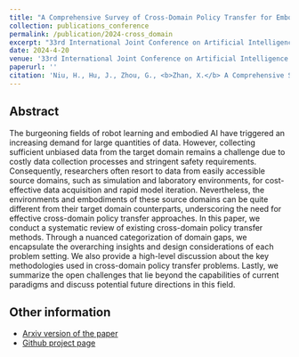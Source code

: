 ```yaml
---
title: "A Comprehensive Survey of Cross-Domain Policy Transfer for Embodied Agents"
collection: publications_conference
permalink: /publication/2024-cross_domain
excerpt: "33rd International Joint Conference on Artificial Intelligence (IJCAI 2024)."
date: 2024-4-20
venue: '33rd International Joint Conference on Artificial Intelligence (IJCAI 2024)'
paperurl: ''
citation: 'Niu, H., Hu, J., Zhou, G., <b>Zhan, X.</b> A Comprehensive Survey of Cross-Domain Policy Transfer for Embodied Agents. In the <i>33st International Joint Conference on Artificial Intelligence (IJCAI 2024)</i>.'
---
```


Abstract
---
The burgeoning fields of robot learning and embodied AI have triggered an increasing demand for large quantities of data. However, collecting sufficient unbiased data from the target domain remains a challenge due to costly data collection processes and stringent safety requirements. Consequently, researchers often resort to data from easily accessible source domains, such as simulation and laboratory environments, for cost-effective data acquisition and rapid model iteration. Nevertheless, the environments and embodiments of these source domains can be quite different from their target domain counterparts, underscoring the need for effective cross-domain policy transfer approaches. In this paper, we conduct a systematic review of existing cross-domain policy transfer methods. Through a nuanced categorization of domain gaps, we encapsulate the overarching insights and design considerations of each problem setting. We also provide a high-level discussion about the key methodologies used in cross-domain policy transfer problems. Lastly, we summarize the open challenges that lie beyond the capabilities of current paradigms and discuss potential future directions in this field.

Other information
---
* [Arxiv version of the paper](https://arxiv.org/abs/2402.04580)
* [Github project page](https://github.com/t6-thu/awesome-cross-domain-policy-transfer-for-embodied-agents)